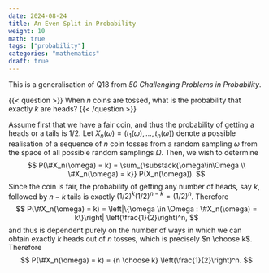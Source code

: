 ```yaml
---
date: 2024-08-24
title: An Even Split in Probability
weight: 10
math: true
tags: ["probability"]
categories: "mathematics"
draft: true
---
```


This is a generalisation of Q18 from *50 Challenging Problems in Probability*.

{{< question >}}
When $n$ coins are tossed, what is the probability that exactly $k$ are heads?
{{< /question >}}

Assume first that we have a fair coin, and thus the probability of getting a heads or a tails is $1/2$.
Let $X_n(\omega) = (t_1(\omega),\dots,t_n(\omega))$ denote a possible realisation of a sequence of $n$ coin tosses from a random sampling $\omega$ from the space of all possible random samplings $\Omega$. Then, we wish to determine
$$
P(\#X_n(\omega) = k) = \sum_{\substack{\omega\in\Omega \\ \#X_n(\omega) = k}} P(X_n(\omega)).
$$
Since the coin is fair, the probability of getting any number of heads, say $k$, followed by $n-k$ tails is exactly $(1/2)^k (1/2)^{n-k} = (1/2)^n$. Therefore
$$
P(\#X_n(\omega) = k) = \left|\{\omega \in \Omega : \#X_n(\omega) = k\}\right| \left(\frac{1}{2}\right)^n,
$$
and thus is dependent purely on the number of ways in which we can obtain exactly $k$ heads out of $n$ tosses, which is precisely $n \choose k$.
Therefore
$$
P(\#X_n(\omega) = k) = {n \choose k} \left(\frac{1}{2}\right)^n.
$$

